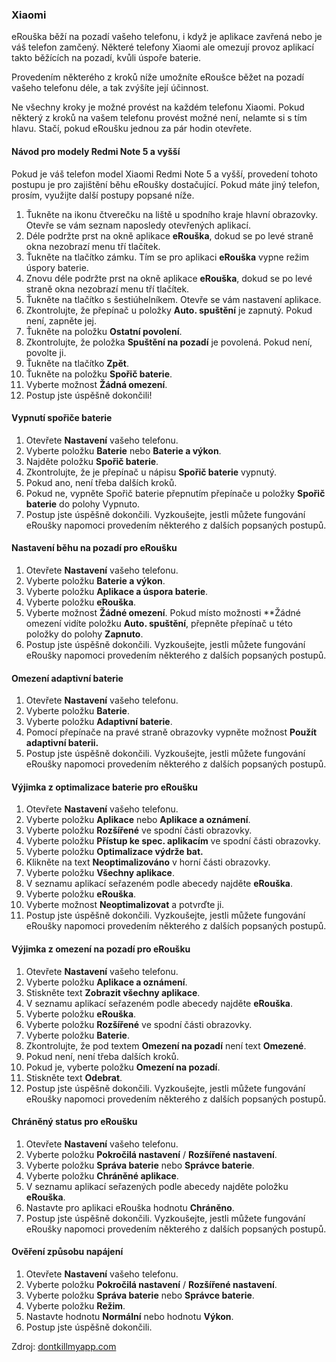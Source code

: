 ### Xiaomi

eRouška běží na pozadí vašeho telefonu, i když je aplikace zavřená nebo je váš telefon zamčený. Některé telefony Xiaomi ale omezují provoz aplikací takto běžících na pozadí, kvůli úspoře baterie.

Provedením některého z kroků níže umožníte eRoušce běžet na pozadí vašeho telefonu déle, a tak zvýšíte její účinnost.

Ne všechny kroky je možné provést na každém telefonu Xiaomi. Pokud některý z kroků na vašem telefonu provést možné není, nelamte si s tím hlavu. Stačí, pokud eRoušku jednou za pár hodin otevřete.

#### Návod pro modely Redmi Note 5 a vyšší

Pokud je váš telefon model Xiaomi Redmi Note 5 a vyšší, provedení tohoto postupu je pro zajištění běhu eRoušky dostačující. Pokud máte jiný telefon, prosím, využijte další postupy popsané níže.

1. Ťukněte na ikonu čtverečku na liště u spodního kraje hlavní obrazovky. Otevře se vám seznam naposledy otevřených aplikací.
2. Déle podržte prst na okně aplikace **eRouška**, dokud se po levé straně okna nezobrazí menu tří tlačítek.
3. Ťukněte na tlačítko zámku. Tím se pro aplikaci **eRouška** vypne režim úspory baterie.
4. Znovu déle podržte prst na okně aplikace **eRouška**, dokud se po levé straně okna nezobrazí menu tří tlačítek.
5. Ťukněte na tlačítko s šestiúhelníkem. Otevře se vám nastavení aplikace.
6. Zkontrolujte, že přepínač u položky **Auto. spuštění** je zapnutý. Pokud není, zapněte jej.
7. Ťukněte na položku **Ostatní povolení**.
8. Zkontrolujte, že položka **Spuštění na pozadí** je povolená. Pokud není, povolte ji.
9. Ťukněte na tlačítko **Zpět**.
10. Ťukněte na položku **Spořič baterie**.
11. Vyberte možnost **Žádná omezení**.
12. Postup jste úspěšně dokončili!

#### Vypnutí spořiče baterie

1. Otevřete **Nastavení** vašeho telefonu.
2. Vyberte položku **Baterie** nebo **Baterie a výkon**.
3. Najděte položku **Spořič baterie**.
4. Zkontrolujte, že je přepínač u nápisu **Spořič baterie** vypnutý.
5. Pokud ano, není třeba dalších kroků.
6. Pokud ne, vypněte Spořič baterie přepnutím přepínače u položky **Spořič baterie** do polohy Vypnuto.
7. Postup jste úspěšně dokončili. Vyzkoušejte, jestli můžete fungování eRoušky napomoci provedením některého z dalších popsaných postupů.

#### Nastavení běhu na pozadí pro eRoušku
1. Otevřete **Nastavení** vašeho telefonu.
2. Vyberte položku **Baterie a výkon**.
3. Vyberte položku **Aplikace a úspora baterie**.
4. Vyberte položku **eRouška**.
5. Vyberte možnost **Žádné omezení**. Pokud místo možnosti **Žádné omezení vidíte položku **Auto. spuštění**, přepněte přepínač u této položky do polohy **Zapnuto**.
6. Postup jste úspěšně dokončili. Vyzkoušejte, jestli můžete fungování eRoušky napomoci provedením některého z dalších popsaných postupů.

#### Omezení adaptivní baterie
1. Otevřete **Nastavení** vašeho telefonu.
2. Vyberte položku **Baterie**.
3. Vyberte položku **Adaptivní baterie**.
4. Pomocí přepínače na pravé straně obrazovky vypněte možnost **Použít adaptivní baterii.**
5. Postup jste úspěšně dokončili. Vyzkoušejte, jestli můžete fungování eRoušky napomoci provedením některého z dalších popsaných postupů.

#### Výjimka z optimalizace baterie pro eRoušku
1. Otevřete **Nastavení** vašeho telefonu.
2. Vyberte položku **Aplikace** nebo **Aplikace a oznámení**.
3. Vyberte položku **Rozšířené** ve spodní části obrazovky.
4. Vyberte položku **Přístup ke spec. aplikacím** ve spodní části obrazovky.
5. Vyberte položku **Optimalizace výdrže bat.**
6. Klikněte na text **Neoptimalizováno** v horní části obrazovky.
7. Vyberte položku **Všechny aplikace**.
8. V seznamu aplikací seřazeném podle abecedy najděte **eRouška**.
9. Vyberte položku **eRouška**.
10. Vyberte možnost **Neoptimalizovat** a potvrďte ji.
11. Postup jste úspěšně dokončili. Vyzkoušejte, jestli můžete fungování eRoušky napomoci provedením některého z dalších popsaných postupů.

#### Výjimka z omezení na pozadí pro eRoušku
1. Otevřete **Nastavení** vašeho telefonu.
2. Vyberte položku **Aplikace a oznámení**.
3. Stiskněte text **Zobrazit všechny aplikace**.
4. V seznamu aplikací seřazeném podle abecedy najděte **eRouška**.
5. Vyberte položku **eRouška**.
6. Vyberte položku **Rozšířené** ve spodní části obrazovky.
7. Vyberte položku **Baterie**.
8. Zkontrolujte, že pod textem **Omezení na pozadí** není text **Omezené**.
9. Pokud není, není třeba dalších kroků.
10. Pokud je, vyberte položku **Omezení na pozadí**.
11. Stiskněte text **Odebrat**.
12. Postup jste úspěšně dokončili. Vyzkoušejte, jestli můžete fungování eRoušky napomoci provedením některého z dalších popsaných postupů.

#### Chráněný status pro eRoušku
1. Otevřete **Nastavení** vašeho telefonu.
2. Vyberte položku **Pokročilá nastavení** / **Rozšířené nastavení**.
3. Vyberte položku **Správa baterie** nebo **Správce baterie**.
4. Vyberte položku **Chráněné aplikace**.
5. V seznamu aplikací seřazených podle abecedy najděte položku **eRouška**.
6. Nastavte pro aplikaci eRouška hodnotu **Chráněno**.
7. Postup jste úspěšně dokončili. Vyzkoušejte, jestli můžete fungování eRoušky napomoci provedením některého z dalších popsaných postupů.

#### Ověření způsobu napájení
1. Otevřete **Nastavení** vašeho telefonu.
2. Vyberte položku **Pokročilá nastavení** / **Rozšířené nastavení**.
3. Vyberte položku **Správa baterie** nebo **Správce baterie**.
4. Vyberte položku **Režim**.
5. Nastavte hodnotu **Normální** nebo hodnotu **Výkon**.
6. Postup jste úspěšně dokončili.

Zdroj: [dontkillmyapp.com](https://dontkillmyapp.com/?utm_source=erouska&utm_medium=odkaz&utm_campaign=koronavirus)
